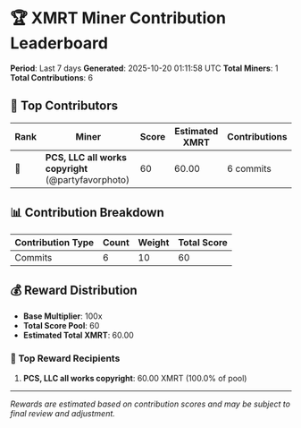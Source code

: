 # 🏆 XMRT Miner Contribution Leaderboard

**Period**: Last 7 days
**Generated**: 2025-10-20 01:11:58 UTC
**Total Miners**: 1
**Total Contributions**: 6

## 🥇 Top Contributors

| Rank | Miner | Score | Estimated XMRT | Contributions |
|------|-------|-------|----------------|---------------|
| 🥇 | **PCS, LLC all works copyright** (@partyfavorphoto) | 60 | 60.00 | 6 commits |

## 📊 Contribution Breakdown

| Contribution Type | Count | Weight | Total Score |
|-------------------|-------|--------|-------------|
| Commits | 6 | 10 | 60 |

## 💰 Reward Distribution

- **Base Multiplier**: 100x
- **Total Score Pool**: 60
- **Estimated Total XMRT**: 60.00

### 🎯 Top Reward Recipients
1. **PCS, LLC all works copyright**: 60.00 XMRT (100.0% of pool)

---
*Rewards are estimated based on contribution scores and may be subject to final review and adjustment.*